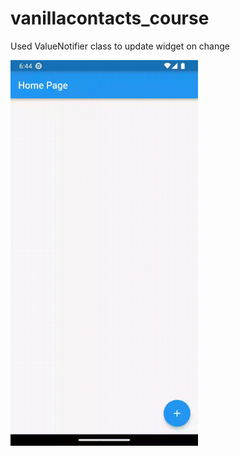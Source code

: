 # vanillacontacts_course

Used ValueNotifier class to update widget on change
<!-- <img src='/screenshots/code.png' width='500'>  -->
<img src='/screenshots/untitled.gif' width='300'>

